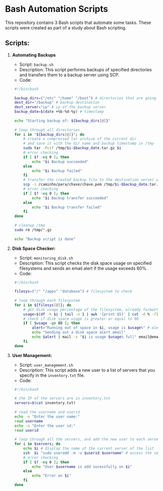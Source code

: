 # Bash Automation Scripts

This repository contains 3 Bash scripts that automate some tasks. These scripts were created as part of a study about Bash scripting.

## Scripts:

1. **Automating Backups**
   - Script: `backup.sh`
   - Description: This script performs backups of specified directories and transfers them to a backup server using SCP.
   - Code:

   ```bash
    #!/bin/bash
    
    backup_dirs=("/etc" "/home" "/boot") # directories that are going to be backed up
    dest_dir="/backup" # backup destination
    dest_server="ip" # ip of the backup server
    backup_date=$(date +%b-%d-%y) # timestamp
    
    echo "Starting backup of: ${backup_dirs[@]}"
    
    # loop through all directories
    for i in "${backup_dirs[@]}"; do
    	# create a compressed tar archive of the current dir
    	# and save it with the dir name and backup timestamp in /tmp
    	sudo tar -Pczf /tmp/$i-$backup_date.tar.gz $i
    	# error checking
    	if [ $? -eq 0 ]; then
    		echo "$i Backup succeeded"
    	else
    		echo "$i Backup failed"
    	fi
    	# transfer the created backup file to the destination server using scp command
    	scp -i /caminho/para/chave/chave.pem /tmp/$i-$backup_date.tar.gz ubuntu@$dest_server:$dest_dir
    	# error checking
    	if [ $? -eq 0 ]; then
    		echo "$i Backup transfer succeeded"
    	else
    		echo "$i Backup transfer failed"
    	fi
    done
    
    # cleanup /tmp
    sudo rm /tmp/*.gz
    
    echo "Backup script is done"

2. **Disk Space Checker:**
   - Script: `monitoring_disk.sh`
   - Description: This script checks the disk space usage on specified filesystems and sends an email alert if the usage exceeds 80%.
   - Code:

   ```bash
    #!/bin/bash
    
    filesys=("/" "/apps" "database") # filesystem to check
    
    # loop through each filesystem
    for i in ${filesys[@]}; do
    	# get disk usage percentage of the filesystem, already formatted
    	usage=$(df -h $i | tail -n 1 | awk '{print $5}' | cut -d % -f1)
    	# check if disk space usage is greater or equal to 80
    	if [ $usage -ge 80 ]; then
    		alert="Running out of space in $i, usage is $usage%" # alert message
    		echo "Sending out a disk space alert email"
    		echo $alert | mail -s "$i is usage $usage% full" email@email.com # send an email alert to the specified email
    	fi
    done

3. **User Management:**
   - Script: `user_management.sh`
   - Description: This script adds a new user to a list of servers that you specify in the `inventory.txt` file.
   - Code:

   ```bash
    #!/bin/bash
    
    # the IP of the servers are in inventory.txt
    servers=$(cat inventory.txt)
    
    # read the username and userid
    echo -n "Enter the user name:"
    read username
    echo -n "Enter the user id:"
    read userid
    
    # loop through all the servers, and add the new user to each server
    for i in $servers; do
    	echo $i # display the name of the current server of the list
    	ssh  $i "sudo useradd -m -u $userid $username" # access the server and add the user
    	# error checking
    	if [ $? -eq 0 ]; then
    		echo "User $username is add sucessfully on $i"
    	else
    		echo "Error on $i"
    	fi
    done
